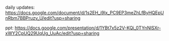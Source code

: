 daily updates:
https://docs.google.com/document/d/1s2EH_i9lx_PC9EP3meZhLfByHQEpUnRbm7BBPruzv_U/edit?usp=sharing

ppt:
https://docs.google.com/presentation/d/1YBt7x5z2V-KQj_0TYnNlSXr-xWY2CpUQ29UqUg_UuAc/edit?usp=sharing